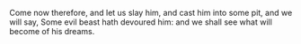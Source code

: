 Come now therefore, and let us slay him, and cast him into some pit, and we will say, Some evil beast hath devoured him: and we shall see what will become of his dreams.
